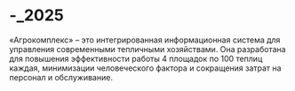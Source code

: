 # -_2025
«Агрокомплекс» – это интегрированная информационная система для управления современными тепличными хозяйствами. Она разработана для повышения эффективности работы 4 площадок по 100 теплиц каждая, минимизации человеческого фактора и сокращения затрат на персонал и обслуживание.
